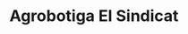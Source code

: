 ---
title: "Agrobotiga El Sindicat"
url: /canet-de-mar/agrobotiga-el-sindicat/
shop: Gemüse & Obst
---